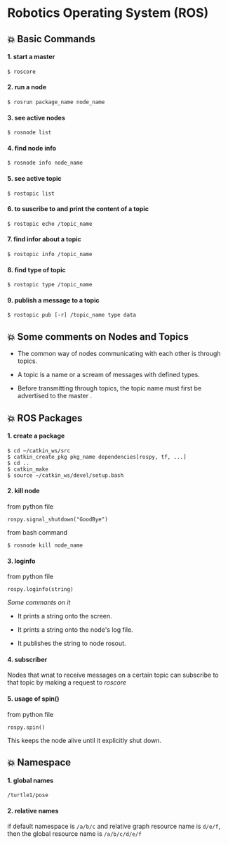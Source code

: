 # Robotics Operating System (ROS)

## :boom: Basic Commands

#### 1. start a master
```
$ roscore
```

#### 2. run a node
```
$ rosrun package_name node_name
```

#### 3. see active nodes
```
$ rosnode list
```

#### 4. find node info
```
$ rosnode info node_name
```

#### 5. see active topic
```
$ rostopic list
```

#### 6. to suscribe to and print the content of a topic
```
$ rostopic echo /topic_name
```

#### 7. find infor about a topic
```
$ rostopic info /topic_name
```

#### 8. find type of topic 
```
$ rostopic type /topic_name
```

#### 9. publish a message to a topic
```
$ rostopic pub [-r] /topic_name type data
```

## :boom: Some comments on Nodes and Topics

* The common way of nodes communicating with each other is through topics.

* A topic is a name or a scream of messages with defined types.

* Before transmitting through topics, the topic name must first be advertised to the master .

## :boom: ROS Packages

#### 1. create a package
```
$ cd ~/catkin_ws/src
$ catkin_create_pkg pkg_name dependencies[rospy, tf, ...]
$ cd ..
$ catkin_make
$ source ~/catkin_ws/devel/setup.bash
```

#### 2. kill node
from python file
```
rospy.signal_shutdown("GoodBye")
```

from bash command
```
$ rosnode kill node_name
```

#### 3. loginfo
from python file
```
rospy.loginfo(string)
```

*Some commants on it*

* It prints a string onto the screen.

* It prints a string onto the node's log file.

* It publishes the string to node rosout.

#### 4. subscriber

Nodes that wnat to receive messages on a certain topic can subscribe to that topic by making a request to *roscore*

#### 5. usage of spin()
from python file
```
rospy.spin()
```

This keeps the node alive until it explicitly shut down.

## :boom: Namespace

#### 1. global names
```
/turtle1/pose
```

#### 2. relative names
if default namespace is ```/a/b/c``` and relative graph resource name is ```d/e/f```, then the global resource name is ```/a/b/c/d/e/f```